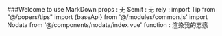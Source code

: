 ###Welcome to use MarkDown
props : 无
$emit :	无
rely :	import Tip from "@/popers/tips"	
		import {baseApi} from '@/modules/common.js'	
		import Nodata from '@/components/nodata/index.vue'
function : 渲染我的志愿
